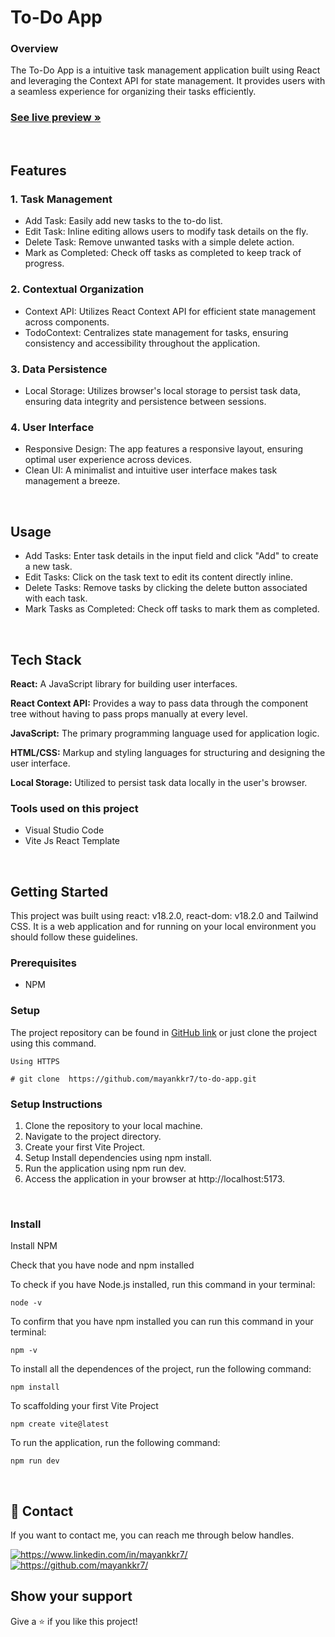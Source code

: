 # To-Do App

### Overview

The To-Do App is a intuitive task management application built using React and leveraging the Context API for state management. It provides users with a seamless experience for organizing their tasks efficiently.

 <h3><a href="https://to-do-app-mayankkr7.netlify.app/"><strong>See live preview »</strong></a></h3>

<br />

## Features

### 1. Task Management
- Add Task: Easily add new tasks to the to-do list.
- Edit Task: Inline editing allows users to modify task details on the fly.
- Delete Task: Remove unwanted tasks with a simple delete action.
- Mark as Completed: Check off tasks as completed to keep track of progress.

### 2. Contextual Organization
- Context API: Utilizes React Context API for efficient state management across components.
- TodoContext: Centralizes state management for tasks, ensuring consistency and accessibility throughout the application.

### 3. Data Persistence
- Local Storage: Utilizes browser's local storage to persist task data, ensuring data integrity and persistence between sessions.

### 4. User Interface
- Responsive Design: The app features a responsive layout, ensuring optimal user experience across devices.
- Clean UI: A minimalist and intuitive user interface makes task management a breeze.

<br />

## Usage

- Add Tasks: Enter task details in the input field and click "Add" to create a new task.
- Edit Tasks: Click on the task text to edit its content directly inline.
- Delete Tasks: Remove tasks by clicking the delete button associated with each task.
- Mark Tasks as Completed: Check off tasks to mark them as completed.

<br />

## Tech Stack

**React:** A JavaScript library for building user interfaces.

**React Context API:** Provides a way to pass data through the component tree without having to pass props manually at every level.

**JavaScript:** The primary programming language used for application logic.

**HTML/CSS:** Markup and styling languages for structuring and designing the user interface.

**Local Storage:** Utilized to persist task data locally in the user's browser.

### Tools used on this project

- Visual Studio Code
- Vite Js React Template

<br />

## Getting Started
This project was built using react: v18.2.0, react-dom: v18.2.0 and Tailwind CSS. It is a web application and for running on your local environment you should follow these guidelines.

### Prerequisites

- NPM 

### Setup


The project repository can be found in [GitHub link](https://github.com/mayankkr7/to-do-app.git) or just clone the project using this command.

```
Using HTTPS

# git clone  https://github.com/mayankkr7/to-do-app.git
```

### Setup Instructions
1. Clone the repository to your local machine.
2. Navigate to the project directory.
3. Create your first Vite Project.
4. Setup Install dependencies using npm install.
6. Run the application using npm run dev.
7. Access the application in your browser at http://localhost:5173.

<br />

### Install

Install NPM

Check that you have node and npm installed

To check if you have Node.js installed, run this command in your terminal:

```
node -v
```

To confirm that you have npm installed you can run this command in your terminal:

```
npm -v
```

To install all the dependences of the project, run the following command:

```
npm install
```

To scaffolding your first Vite Project

```
npm create vite@latest
```

To run the application, run the following command:

```
npm run dev
```


<br />

## 🔗 Contact
If you want to contact me, you can reach me through below handles.

<a href="https://www.linkedin.com/in/mayankkr7/">
        <img align="center" src="https://img.shields.io/badge/LinkedIn-0077B5?style=for-the-badge&logo=linkedin&logoColor=white" alt="https://www.linkedin.com/in/mayankkr7/" />
</a>

<a href="https://github.com/mayankkr7/">
        <img align="center" src="https://img.shields.io/badge/mayank_kumar-20242A?style=for-the-badge&logo=Github&logoColor=white" alt="https://github.com/mayankkr7/" />
</a>


## Show your support

Give a ⭐️ if you like this project!
